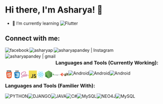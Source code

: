 # Hi there, I'm Asharya! 🤘

- 🌱 I’m currently learning ![Flutter](https://img.shields.io/badge/Flutter-%2302569B.svg?style=for-the-badge&logo=Flutter&logoColor=white)


## Connect with me:
[<img align="left" alt="facebook" width="80px" height="20px" src="https://img.shields.io/badge/Facebook-%231877F2.svg?style=for-the-badge&logo=Facebook&logoColor=white" />][facebook]
[<img align="left" alt="asharyapandey | LinkedIn" width="80px"  height="20px" src="https://img.shields.io/badge/linkedin-%230077B5.svg?style=for-the-badge&logo=linkedin&logoColor=white" />][linkedin]
[<img align="left" alt="asharyapandey | Instagram"   height="20px" src="https://img.shields.io/badge/<ashrayapandey>-%23E4405F.svg?style=for-the-badge&logo=Instagram&logoColor=white" />][instagram]
[<img align="left" alt="asharyapandey | gmail"   height="20px" src="https://img.shields.io/badge/Gmail-D14836?style=for-the-badge&logo=gmail&logoColor=white" />][gmail]


<br />

### Languages and Tools (Currently Working):


<img align="left" alt="HTML5" width="26px" src="https://raw.githubusercontent.com/github/explore/80688e429a7d4ef2fca1e82350fe8e3517d3494d/topics/html/html.png" />
<img align="left" alt="CSS3" width="26px" src="https://raw.githubusercontent.com/github/explore/80688e429a7d4ef2fca1e82350fe8e3517d3494d/topics/css/css.png" />
<img align="left" alt="Sass" width="26px" src="https://raw.githubusercontent.com/github/explore/80688e429a7d4ef2fca1e82350fe8e3517d3494d/topics/sass/sass.png" />
<img align="left" alt="JavaScript" width="26px" src="https://raw.githubusercontent.com/github/explore/80688e429a7d4ef2fca1e82350fe8e3517d3494d/topics/javascript/javascript.png" />
<img align="left" alt="React" width="26px" src="https://raw.githubusercontent.com/github/explore/80688e429a7d4ef2fca1e82350fe8e3517d3494d/topics/react/react.png" />
<img align="left" alt="Node.js" width="26px" src="https://raw.githubusercontent.com/github/explore/80688e429a7d4ef2fca1e82350fe8e3517d3494d/topics/nodejs/nodejs.png" />
<img align="left" alt="MongoDB" width="26px" src="https://raw.githubusercontent.com/github/explore/80688e429a7d4ef2fca1e82350fe8e3517d3494d/topics/mongodb/mongodb.png" />
<img align="left" alt="Git" width="26px" src="https://raw.githubusercontent.com/github/explore/80688e429a7d4ef2fca1e82350fe8e3517d3494d/topics/git/git.png" />
<img align="left" alt="Android" height="26px" src="https://img.shields.io/badge/Android-3DDC84?style=for-the-badge&logo=android&logoColor=white" />
<img align="left" alt="Android" height="26px" src="https://img.shields.io/badge/typescript-%23007ACC.svg?style=for-the-badge&logo=typescript&logoColor=white" />
<img align="left" alt="Android" height="26px" src="https://img.shields.io/badge/kotlin-%230095D5.svg?style=for-the-badge&logo=kotlin&logoColor=white" />

<br />

### Languages and Tools (Familier With):
<img align="left" alt="PYTHON" height="26px" src="https://img.shields.io/badge/python-3670A0?style=for-the-badge&logo=python&logoColor=ffdd54" />
<img align="left" alt="DJANGO" height="26px" src="https://img.shields.io/badge/django-%23092E20.svg?style=for-the-badge&logo=django&logoColor=white" />
<img align="left" alt="JAVA" height="26px" src="https://img.shields.io/badge/java-%23ED8B00.svg?style=for-the-badge&logo=java&logoColor=white" />
<img align="left" alt="C#" height="26px" src="https://img.shields.io/badge/c%23-%23239120.svg?style=for-the-badge&logo=c-sharp&logoColor=white" />
<img align="left" alt="MySQL" height="26px" src="https://img.shields.io/badge/mysql-%2300f.svg?style=for-the-badge&logo=mysql&logoColor=white" />
<img align="left" alt="NEO4J" height="26px" src="https://img.shields.io/badge/Neo4j-008CC1?style=for-the-badge&logo=neo4j&logoColor=white" />
<img align="left" alt="MySQL" height="26px" src="https://img.shields.io/badge/postgres-%23316192.svg?style=for-the-badge&logo=postgresql&logoColor=white" />

<br />
<br />



[linkedin]: https://www.linkedin.com/in/ashraya-pandey-b79bb5168/
[instagram]: https://www.instagram.com/ashrayapandey/
[facebook]: https://www.facebook.com/asharyapandey/
[gmail]: asharyap7@gmail.com
